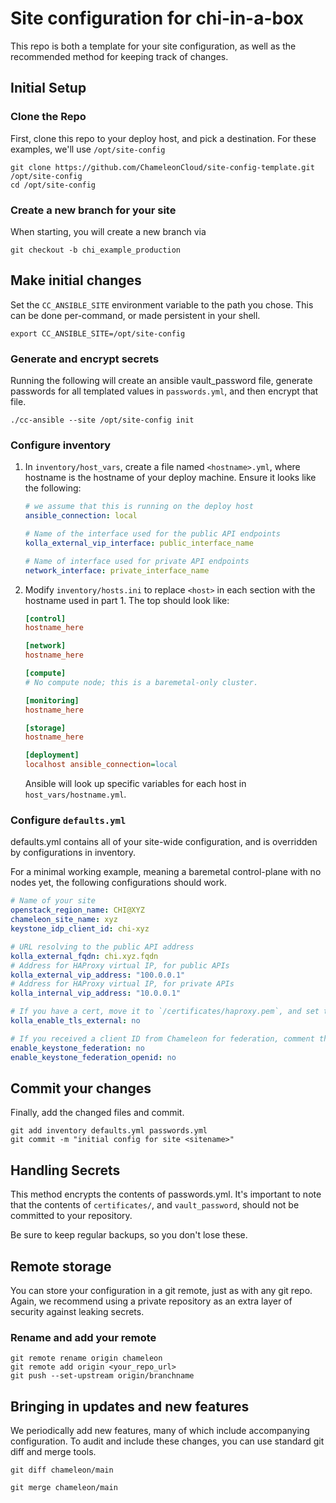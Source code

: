 # Site configuration for chi-in-a-box

This repo is both a template for your site configuration, as well as the recommended method for keeping track of changes.

## Initial Setup

### Clone the Repo

First, clone this repo to your deploy host, and pick a destination. For these examples, we'll use `/opt/site-config`
```shell
git clone https://github.com/ChameleonCloud/site-config-template.git /opt/site-config
cd /opt/site-config
```

### Create a new branch for your site

When starting, you will create a new branch via

```shell
git checkout -b chi_example_production
```

## Make initial changes

Set the `CC_ANSIBLE_SITE` environment variable to the path you chose.
This can be done per-command, or made persistent in your shell.

```shell
export CC_ANSIBLE_SITE=/opt/site-config
```
### Generate and encrypt secrets

Running the following will create an ansible vault_password file, generate passwords for all templated values in `passwords.yml`, and then encrypt that file.

```
./cc-ansible --site /opt/site-config init
```
### Configure inventory

1. In `inventory/host_vars`, create a file named `<hostname>.yml`, where hostname is the hostname of your deploy machine.
    Ensure it looks like the following:
    ```yaml
    # we assume that this is running on the deploy host
    ansible_connection: local

    # Name of the interface used for the public API endpoints
    kolla_external_vip_interface: public_interface_name

    # Name of interface used for private API endpoints
    network_interface: private_interface_name
    ```
1. Modify `inventory/hosts.ini` to replace `<host>` in each section with the hostname used in part 1. The top should look like:
    ```ini
    [control]
    hostname_here

    [network]
    hostname_here

    [compute]
    # No compute node; this is a baremetal-only cluster.

    [monitoring]
    hostname_here

    [storage]
    hostname_here

    [deployment]
    localhost ansible_connection=local
    ```
    Ansible will look up specific variables for each host in `host_vars/hostname.yml`.

### Configure `defaults.yml`

defaults.yml contains all of your site-wide configuration, and is overridden by configurations in inventory.

For a minimal working example, meaning a baremetal control-plane with no nodes yet, the following configurations should work.

```yaml
# Name of your site
openstack_region_name: CHI@XYZ
chameleon_site_name: xyz
keystone_idp_client_id: chi-xyz

# URL resolving to the public API address
kolla_external_fqdn: chi.xyz.fqdn
# Address for HAProxy virtual IP, for public APIs
kolla_external_vip_address: "100.0.0.1"
# Address for HAProxy virtual IP, for private APIs
kolla_internal_vip_address: "10.0.0.1"

# If you have a cert, move it to `/certificates/haproxy.pem`, and set this to yes
kolla_enable_tls_external: no

# If you received a client ID from Chameleon for federation, comment these lines
enable_keystone_federation: no
enable_keystone_federation_openid: no
```

## Commit your changes
Finally, add the changed files and commit.

```shell
git add inventory defaults.yml passwords.yml
git commit -m "initial config for site <sitename>"
```

## Handling Secrets

This method encrypts the contents of passwords.yml. It's important to note that the
contents of `certificates/`, and `vault_password`, should not be committed to your repository.

Be sure to keep regular backups, so you don't lose these.

## Remote storage

You can store your configuration in a git remote, just as with any git repo. Again, we
recommend using a private repository as an extra layer of security against leaking secrets.

### Rename and add your remote
```shell
git remote rename origin chameleon
git remote add origin <your_repo_url>
git push --set-upstream origin/branchname
```

## Bringing in updates and new features

We periodically add new features, many of which include accompanying configuration.
To audit and include these changes, you can use standard git diff and merge tools.

```
git diff chameleon/main
```
```
git merge chameleon/main
```